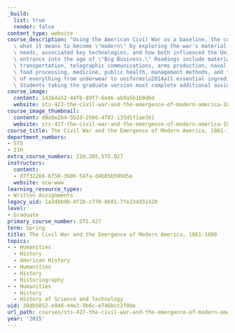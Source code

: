 ```yaml
---
_build:
  list: true
  render: false
content_type: website
course_description: "Using the American Civil War as a baseline, the course considers\
  \ what it means to become \"modern\" by exploring the war's material and manpower\
  \ needs, associated key technologies, and how both influenced the United States'\
  \ entrance into the age of \"Big Business.\" Readings include material on steam\
  \ transportation, telegraphic communications, arms production, naval innovation,\
  \ food processing, medicine, public health, management methods, and the mass production\
  \ of everything from underwear to uniforms\u2014all essential ingredients of modernity.\
  \ Students taking the graduate version must complete additional assignments.\n"
course_image:
  content: 14164a52-44fb-89f7-6e46-ab9a5b1b9d6d
  website: sts-427-the-civil-war-and-the-emergence-of-modern-america-1861-1890-spring-2015
course_image_thumbnail:
  content: d0a9e2b4-5b2d-2566-4f87-135d5f1ae3b1
  website: sts-427-the-civil-war-and-the-emergence-of-modern-america-1861-1890-spring-2015
course_title: The Civil War and the Emergence of Modern America, 1861-1890
department_numbers:
- STS
- 21H
extra_course_numbers: 21H.205,STS.027
instructors:
  content:
  - d7f32266-6f58-3606-54fa-d4b85b599d5e
  website: ocw-www
learning_resource_types:
- Written Assignments
legacy_uid: 1a34bb9b-4f28-c7f0-0601-7fe23dd31420
level:
- Graduate
primary_course_number: STS.427
term: Spring
title: The Civil War and the Emergence of Modern America, 1861-1890
topics:
- - Humanities
  - History
  - American History
- - Humanities
  - History
  - Historiography
- - Humanities
  - History
  - History of Science and Technology
uid: 38db5052-e848-44e3-9b6c-e746bcc2f0be
url_path: courses/sts-427-the-civil-war-and-the-emergence-of-modern-america-1861-1890-spring-2015
year: '2015'
---
```

